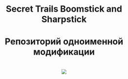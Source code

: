 <h1 align="center">Secret Trails Boomstick and Sharpstick</h>
 
<h1 align="center">Репозиторий одноименной модификации</h>
 
<h1 align="center">
<img src="https://i.imgur.com/GPeiELq.png" height=/></h1>
